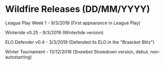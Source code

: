# Wildfire Releases (DD/MM/YYYY)
League Play Week 1 - 9/3/2019 (First appearance in League Play)

Winteride v0.25 - 9/3/2019 (Wintertide version)

ELO Defender v0.4 - 3/3/2019 (Defended its ELO in the "Braacket Blitz")

Winter Tournament - 13/12/2018 (Snowbot Showdown version, debut, non-autostarting)
